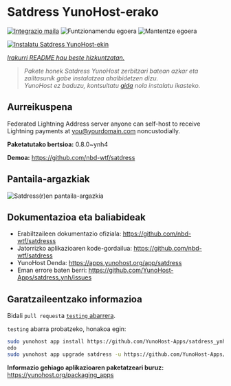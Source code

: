 <!--
Ohart ongi: README hau automatikoki sortu da <https://github.com/YunoHost/apps/tree/master/tools/readme_generator>ri esker
EZ editatu eskuz.
-->

# Satdress YunoHost-erako

[![Integrazio maila](https://apps.yunohost.org/badge/integration/satdress)](https://ci-apps.yunohost.org/ci/apps/satdress/)
![Funtzionamendu egoera](https://apps.yunohost.org/badge/state/satdress)
![Mantentze egoera](https://apps.yunohost.org/badge/maintained/satdress)

[![Instalatu Satdress YunoHost-ekin](https://install-app.yunohost.org/install-with-yunohost.svg)](https://install-app.yunohost.org/?app=satdress)

*[Irakurri README hau beste hizkuntzatan.](./ALL_README.md)*

> *Pakete honek Satdress YunoHost zerbitzari batean azkar eta zailtasunik gabe instalatzea ahalbidetzen dizu.*  
> *YunoHost ez baduzu, kontsultatu [gida](https://yunohost.org/install) nola instalatu ikasteko.*

## Aurreikuspena

Federated Lightning Address server anyone can self-host to receive Lightning payments at you@yourdomain.com noncustodially.


**Paketatutako bertsioa:** 0.8.0~ynh4

**Demoa:** <https://github.com/nbd-wtf/satdress>

## Pantaila-argazkiak

![Satdress(r)en pantaila-argazkia](./doc/screenshots/example.jpg)

## Dokumentazioa eta baliabideak

- Erabiltzaileen dokumentazio ofiziala: <https://github.com/nbd-wtf/satdresss>
- Jatorrizko aplikazioaren kode-gordailua: <https://github.com/nbd-wtf/satdress>
- YunoHost Denda: <https://apps.yunohost.org/app/satdress>
- Eman errore baten berri: <https://github.com/YunoHost-Apps/satdress_ynh/issues>

## Garatzaileentzako informazioa

Bidali `pull request`a [`testing` abarrera](https://github.com/YunoHost-Apps/satdress_ynh/tree/testing).

`testing` abarra probatzeko, honakoa egin:

```bash
sudo yunohost app install https://github.com/YunoHost-Apps/satdress_ynh/tree/testing --debug
edo
sudo yunohost app upgrade satdress -u https://github.com/YunoHost-Apps/satdress_ynh/tree/testing --debug
```

**Informazio gehiago aplikazioaren paketatzeari buruz:** <https://yunohost.org/packaging_apps>
